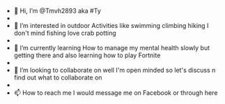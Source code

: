 - 👋 Hi, I’m @Tmvh2893 aka #Ty
- 
- 👀 I’m interested in outdoor Activities like swimming climbing hiking I don't mind fishing love crab potting
- 
- 🌱 I’m currently learning How to manage my mental health slowly but getting there and also learning how to play Fortnite
-
-  💞️ I’m looking to collaborate on well I'm open minded so let's discuss n find out what to collaborate on
- 
- 📫 How to reach me I would message me on Facebook or through here

<!---
Tmvh2893/Tmvh2893 is a ✨ special ✨ repository because its `README.md` (this file) appears on your GitHub profile.
You can click the Preview link to take a look at your changes.
--->
